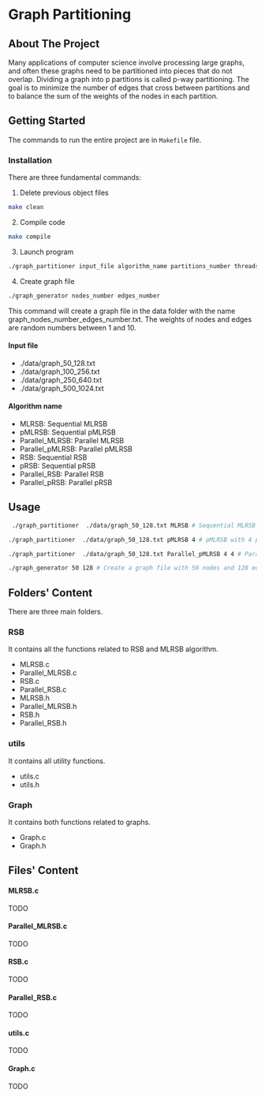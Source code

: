 # Graph Partitioning

<!-- ABOUT THE PROJECT -->

## About The Project

Many applications of computer science involve processing large graphs, and often these graphs need to be partitioned into pieces that do not overlap. Dividing a graph into p partitions is called p-way partitioning. The goal is to minimize the number of edges that cross between partitions and to balance the sum of the weights of the nodes in each partition.

<!-- GETTING STARTED -->

## Getting Started

The commands to run the entire project are in `Makefile` file.

### Installation

There are three fundamental commands:

1. Delete previous object files

```sh
make clean
```

2. Compile code

```sh
make compile
```

3. Launch program

```sh
./graph_partitioner input_file algorithm_name partitions_number threads_number
```

4. Create graph file

```sh
./graph_generator nodes_number edges_number
```

This command will create a graph file in the data folder with the name graph_nodes_number_edges_number.txt. The weights of nodes and edges are random numbers between 1 and 10.

#### Input file

- ./data/graph_50_128.txt
- ./data/graph_100_256.txt
- ./data/graph_250_640.txt
- ./data/graph_500_1024.txt

#### Algorithm name

- MLRSB: Sequential MLRSB
- pMLRSB: Sequential pMLRSB
- Parallel_MLRSB: Parallel MLRSB
- Parallel_pMLRSB: Parallel pMLRSB
- RSB: Sequential RSB
- pRSB: Sequential pRSB
- Parallel_RSB: Parallel RSB
- Parallel_pRSB: Parallel pRSB

## Usage

```sh
 ./graph_partitioner  ./data/graph_50_128.txt MLRSB # Sequential MLRSB

./graph_partitioner  ./data/graph_50_128.txt pMLRSB 4 # pMLRSB with 4 partitions

./graph_partitioner  ./data/graph_50_128.txt Parallel_pMLRSB 4 4 # Parallel pMLRSB with 4 partitions and 4 threads

./graph_generator 50 128 # Create a graph file with 50 nodes and 128 edges
```

<!-- Folders' Content -->

## Folders' Content

There are three main folders.

### RSB

It contains all the functions related to RSB and MLRSB algorithm.

- MLRSB.c
- Parallel_MLRSB.c
- RSB.c
- Parallel_RSB.c
- MLRSB.h
- Parallel_MLRSB.h
- RSB.h
- Parallel_RSB.h

### utils

It contains all utility functions.

- utils.c
- utils.h

### Graph

It contains both functions related to graphs.

- Graph.c
- Graph.h

<!-- Files' Content -->

## Files' Content

#### MLRSB.c

TODO

#### Parallel_MLRSB.c

TODO

#### RSB.c

TODO

#### Parallel_RSB.c

TODO

#### utils.c

TODO

#### Graph.c

TODO
